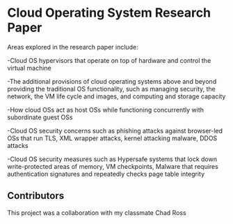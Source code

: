 # Cloud Operating System Research Paper

Areas explored in the research paper include:

-Cloud OS hypervisors that operate on top of hardware and control the virtual machine

-The additional provisions of cloud operating systems above and beyond providing the traditional OS functionality, such as managing security, the network, the VM life cycle and images, and computing and storage capacity

-How cloud OSs act as host OSs while functioning concurrently with subordinate guest OSs

-Cloud OS security concerns such as phishing attacks against browser-led OSs that run TLS, XML wrapper attacks, kernel attacking malware, DDOS attacks

-Cloud OS security measures such as Hypersafe systems that lock down write-protected areas of memory, VM checkpoints, Malware that requires authentication signatures and repeatedly checks page table integrity

## Contributors

This project was a collaboration with my classmate Chad Ross 
